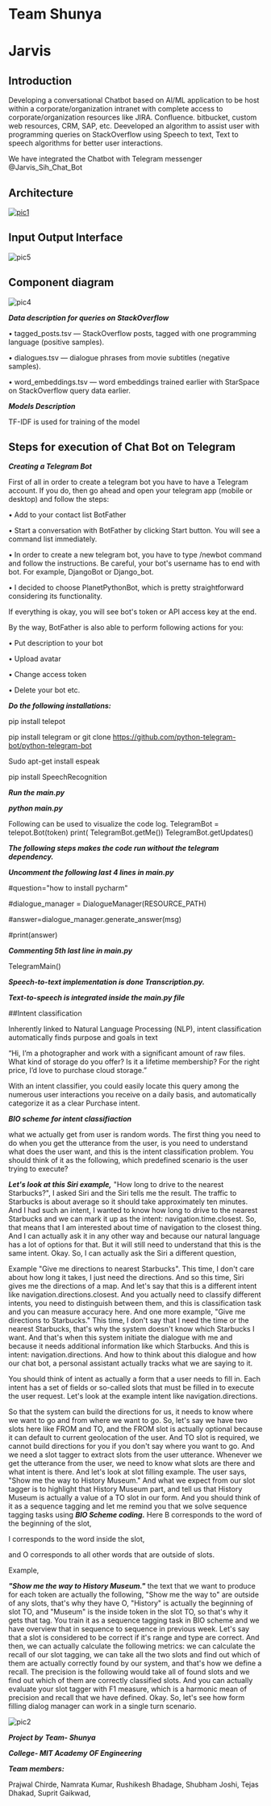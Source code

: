 # Team Shunya
# Jarvis
## Introduction 

Developing a conversational Chatbot based on Al/ML application to be host within a corporate/organization intranet with complete access to corporate/organization resources like JIRA. Confluence. bitbucket, custom web resources, CRM, SAP, etc. Deeveloped an algorithm to assist user with programming queries on StackOverflow using Speech to text, Text to speech algorithms for better user interactions.

 We have integrated the Chatbot with Telegram messenger @Jarvis_Sih_Chat_Bot
 
 ## Architecture


[
![pic1](https://user-images.githubusercontent.com/68907952/89121804-de43c400-d4df-11ea-92bc-410072679d19.png)
](url)



 ## Input Output Interface
 
 ![pic5](https://user-images.githubusercontent.com/68907952/89122104-3f6c9700-d4e2-11ea-81d5-3f127c139f96.png)
 
 ## Component diagram
 ![pic4](https://user-images.githubusercontent.com/68907952/89122090-29f76d00-d4e2-11ea-916a-4f59b1613bad.png)
 
***Data description for queries on StackOverflow***

•	tagged_posts.tsv — StackOverflow posts, tagged with one programming language (positive samples).

•	dialogues.tsv — dialogue phrases from movie subtitles (negative samples).

•	word_embeddings.tsv — word embeddings trained earlier with StarSpace on StackOverflow query data earlier.


***Models Description***

TF-IDF is used for training of the model

## Steps for execution of Chat Bot on Telegram ##

***Creating a Telegram Bot***

First of all in order to create a telegram bot you have to have a Telegram account. If you do, then go ahead and open your telegram app (mobile or desktop) and follow the steps:

•	Add to your contact list BotFather

•	Start a conversation with BotFather by clicking Start button. You will see a command list immediately.

•	In order to create a new telegram bot, you have to type /newbot command and follow the instructions. Be careful, your bot's username has to end with bot. For example, DjangoBot or Django_bot.

•	I decided to choose PlanetPythonBot, which is pretty straightforward considering its functionality.
  
If everything is okay, you will see bot's token or API access key at the end.
 
By the way, BotFather is also able to perform following actions for you:

•	Put description to your bot

•	Upload avatar

•	Change access token

•	Delete your bot etc.


***Do the following installations:***

pip install telepot

pip install telegram or git clone https://github.com/python-telegram-bot/python-telegram-bot 

Sudo apt-get install espeak

pip install SpeechRecognition

***Run the main.py***

***python main.py***

Following can be used to visualize the code  log.
TelegramBot = telepot.Bot(token)
print( TelegramBot.getMe()) 
TelegramBot.getUpdates()

***The following steps makes the code run without the telegram dependency.***

***Uncomment the following last 4 lines in main.py***

#question="how to install pycharm"

#dialogue_manager = DialogueManager(RESOURCE_PATH)

#answer=dialogue_manager.generate_answer(msg)

#print(answer)

***Commenting 5th last line in main.py***

 TelegramMain()
 

***Speech-to-text implementation is done Transcription.py.***

***Text-to-speech is integrated inside the main.py file***

##Intent classification

Inherently linked to Natural Language Processing (NLP), intent classification automatically finds purpose and goals in text

“Hi, I’m a photographer and work with a significant amount of raw files. What kind of storage do you offer? Is it a lifetime membership? For the right price, I’d love to purchase cloud storage.”

With an intent classifier, you could easily locate this query among the numerous user interactions you receive on a daily basis, and automatically categorize it as a clear Purchase intent.

***BIO scheme for intent classifiaction***

what we actually get from user is random
words.
The first thing you need to do when you get the utterance from the user,
is you need to understand what does the user want,
and this is the intent classification problem.
You should think of it as the following,
which predefined scenario is the user trying to execute?

***Let's look at this Siri example,***
"How long to drive to the nearest Starbucks?",
I asked Siri and the Siri tells me the result.
The traffic to Starbucks is about average so it should take approximately ten minutes.
And I had such an intent,
I wanted to know how long to drive to the nearest Starbucks and we can
mark it up as the intent: navigation.time.closest.
So, that means that I am interested about time of navigation to the closest thing.
And I can actually ask it in any other way and
because our natural language has a lot of options for that.
But it will still need to understand that this is the same intent.
Okay. So, I can actually ask the Siri a different question,

Example
"Give me directions to nearest Starbucks".
This time, I don't care about how long it takes,
I just need the directions.
And so this time, Siri gives me the directions of a map.
And let's say that this is a different intent like navigation.directions.closest.
And you actually need to classify different intents,
you need to distinguish between them,
and this is classification task and you can measure accuracy here.
And one more example, "Give me directions to Starbucks."
This time, I don't say that I need the time or the nearest Starbucks,
that's why the system doesn't know which Starbucks I want.
And that's when this system initiate the dialogue with
me and because it needs additional information like which Starbucks.
And this is intent: navigation.directions.
And how to think about this dialogue and how our chat bot,
a personal assistant actually tracks what we are saying to it.

You should think of intent as actually a form that a user needs to fill in.
Each intent has a set of fields or
so-called slots that must be filled in to execute the user request.
Let's look at the example intent like navigation.directions.

So that the system can build the directions for us,
it needs to know where we want to go and from where we want to go.
So, let's say we have two slots here like FROM and TO,
and the FROM slot is actually optional because
it can default to current geolocation of the user.
And TO slot is required,
we cannot build directions for you if you don't say where you want to go.
And we need a slot tagger to extract slots from the user utterance.
Whenever we get the utterance from the user,
we need to know what slots are there and what intent is there.
And let's look at slot filling example.
The user says, "Show me the way to History Museum."
And what we expect from our slot tagger is to highlight that History Museum part,
and tell us that History Museum is actually a value of a TO slot in our form.
And you should think of it as a sequence tagging and let me
remind you that we solve sequence tagging tasks using 
***BIO Scheme coding.***
Here B corresponds to the word of the beginning of the slot,

I corresponds to the word inside the slot,

and O corresponds to all other words that are outside of slots.

Example,

***"Show me the way to History Museum."***
the text that we want to produce for each token are actually the following,
"Show me the way to" are outside of any slots,
that's why they have O,
"History" is actually the beginning of slot TO,
and "Museum" is the inside token in the slot TO,
so that's why it gets that tag.
You train it as a sequence tagging task in BIO scheme and we
have overview that in sequence to sequence in previous week.
Let's say that a slot is considered to be correct if it's range and type are correct.
And then, we can actually calculate
the following metrics: we can calculate the recall of our slot tagging,
we can take all the two slots and find out
which of them are actually correctly found by our system,
and that's how we define a recall.
The precision is the following would take all of
found slots and we find out which of them are correctly classified slots.
And you can actually evaluate your slot tagger with F1 measure,
which is a harmonic mean of precision and recall that we have defined.
Okay. So, let's see how form filling dialog manager can work in a single turn scenario. 

![pic2](https://user-images.githubusercontent.com/68907952/89122101-3b407980-d4e2-11ea-9dcb-562eca449f47.png)

***Project by***
***Team- Shunya***

***College- MIT Academy OF Engineering***

***Team members:***

Prajwal Chirde, 
 Namrata Kumar, 
 Rushikesh Bhadage, 
 Shubham Joshi, 
 Tejas Dhakad, 
 Suprit Gaikwad, 




